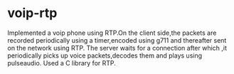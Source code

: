 # voip-rtp

Implemented a voip phone using RTP.On the client side,the packets are recorded periodically using a timer,encoded using g711 and thereafter sent on the network using RTP.
The server waits for a connection after which ,it periodically picks up voice packets,decodes them and plays using pulseaudio.
Used a C library for RTP.
